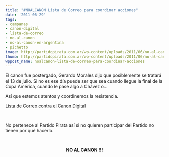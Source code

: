 ```yaml
---
title: "#NOALCANON Lista de Correo para coordinar acciones"
date: '2011-06-29'
tags:
- campanas
- canon-digital
- lista-de-correo
- no-al-canon
- no-al-canon-en-argentina
- pichetto
image: http://partidopirata.com.ar/wp-content/uploads/2011/06/no-al-canon-ok.png
thumb: http://partidopirata.com.ar/wp-content/uploads/2011/06/no-al-canon-ok-150x112.png
wppost_name: noalcanon-lista-de-correo-para-coordinar-acciones
---
```


El canon fue postergado, Gerardo Morales dijo que posiblemente se tratará el 13 de julio. Si no es ese día puede ser que sea cuando llegue la final de la Copa América, cuando le pase algo a Chávez o...

Así que estemos atentos y coordinemos la resistencia.

<a href="https://lists.riseup.net/www/info/noalcanon" target="_blank">Lista de Correo contra el Canon Digital</a>

&nbsp;

No pertenece al Partido Pirata así si no quieren participar del Partido no tienen por qué hacerlo.
<p style="text-align: center;">&nbsp;</p>
<p style="text-align: center;"><strong>NO AL CANON !!!</strong></p>
